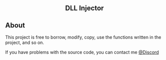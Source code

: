 <h2 align="center">DLL Injector<h2>

## About
This project is free to borrow, modify, copy, use the functions written in the project, and so on.

If you have problems with the source code, you can contact me [@Discord](https://discord.com/users/442224069899976707)